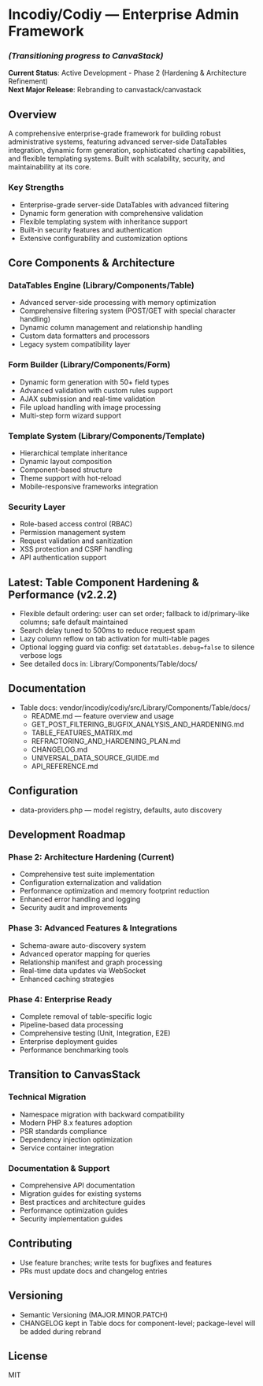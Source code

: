 # Incodiy/Codiy — Enterprise Admin Framework

### *(Transitioning progress to CanvaStack)*

**Current Status**: Active Development - Phase 2 (Hardening & Architecture Refinement)   
**Next Major Release**: Rebranding to canvastack/canvastack

## Overview
A comprehensive enterprise-grade framework for building robust administrative systems, featuring advanced server-side DataTables integration, dynamic form generation, sophisticated charting capabilities, and flexible templating systems. Built with scalability, security, and maintainability at its core.

### Key Strengths
- Enterprise-grade server-side DataTables with advanced filtering
- Dynamic form generation with comprehensive validation
- Flexible templating system with inheritance support
- Built-in security features and authentication
- Extensive configurability and customization options

## Core Components & Architecture

### DataTables Engine (Library/Components/Table)
- Advanced server-side processing with memory optimization
- Comprehensive filtering system (POST/GET with special character handling)
- Dynamic column management and relationship handling
- Custom data formatters and processors
- Legacy system compatibility layer

### Form Builder (Library/Components/Form)
- Dynamic form generation with 50+ field types
- Advanced validation with custom rules support
- AJAX submission and real-time validation
- File upload handling with image processing
- Multi-step form wizard support

### Template System (Library/Components/Template)
- Hierarchical template inheritance
- Dynamic layout composition
- Component-based structure
- Theme support with hot-reload
- Mobile-responsive frameworks integration

### Security Layer
- Role-based access control (RBAC)
- Permission management system
- Request validation and sanitization
- XSS protection and CSRF handling
- API authentication support

## Latest: Table Component Hardening & Performance (v2.2.2)
- Flexible default ordering: user can set order; fallback to id/primary-like columns; safe default maintained
- Search delay tuned to 500ms to reduce request spam
- Lazy column reflow on tab activation for multi-table pages
- Optional logging guard via config: set `datatables.debug=false` to silence verbose logs
- See detailed docs in: Library/Components/Table/docs/

## Documentation
- Table docs: vendor/incodiy/codiy/src/Library/Components/Table/docs/
  - README.md — feature overview and usage
  - GET_POST_FILTERING_BUGFIX_ANALYSIS_AND_HARDENING.md
  - TABLE_FEATURES_MATRIX.md
  - REFRACTORING_AND_HARDENING_PLAN.md
  - CHANGELOG.md
  - UNIVERSAL_DATA_SOURCE_GUIDE.md
  - API_REFERENCE.md

## Configuration
- data-providers.php — model registry, defaults, auto discovery

## Development Roadmap

### Phase 2: Architecture Hardening (Current)
- Comprehensive test suite implementation
- Configuration externalization and validation
- Performance optimization and memory footprint reduction
- Enhanced error handling and logging
- Security audit and improvements

### Phase 3: Advanced Features & Integrations
- Schema-aware auto-discovery system
- Advanced operator mapping for queries
- Relationship manifest and graph processing
- Real-time data updates via WebSocket
- Enhanced caching strategies

### Phase 4: Enterprise Ready
- Complete removal of table-specific logic
- Pipeline-based data processing
- Comprehensive testing (Unit, Integration, E2E)
- Enterprise deployment guides
- Performance benchmarking tools

## Transition to CanvasStack

### Technical Migration
- Namespace migration with backward compatibility
- Modern PHP 8.x features adoption
- PSR standards compliance
- Dependency injection optimization
- Service container integration

### Documentation & Support
- Comprehensive API documentation
- Migration guides for existing systems
- Best practices and architecture guides
- Performance optimization guides
- Security implementation guides

## Contributing
- Use feature branches; write tests for bugfixes and features
- PRs must update docs and changelog entries

## Versioning
- Semantic Versioning (MAJOR.MINOR.PATCH)
- CHANGELOG kept in Table docs for component-level; package-level will be added during rebrand

## License
MIT